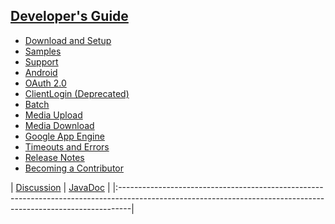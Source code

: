 ## [Developer's Guide](DeveloperGuide.md) ##
  * [Download and Setup](Setup.md)
  * [Samples](Samples.md)
  * [Support](Support.md)
  * [Android](Android.md)
  * [OAuth 2.0](OAuth2.md)
  * [ClientLogin (Deprecated)](ClientLogin.md)
  * [Batch](Batch.md)
  * [Media Upload](MediaUpload.md)
  * [Media Download](MediaDownload.md)
  * [Google App Engine](GoogleAppEngine.md)
  * [Timeouts and Errors](HandlingTimeoutsAndErrors.md)
  * [Release Notes](ReleaseNotes.md)
  * [Becoming a Contributor](BecomingAContributor.md)

| [Discussion](http://groups.google.com/group/google-http-java-client) | [JavaDoc](http://javadoc.google-api-java-client.googlecode.com/hg/1.18.0-rc/index.html) |
|:---------------------------------------------------------------------------------------------------------------------------------------------------------------|